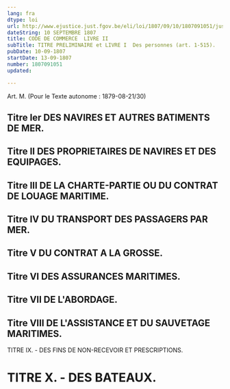 ```yaml
---
lang: fra
dtype: loi
url: http://www.ejustice.just.fgov.be/eli/loi/1807/09/10/1807091051/justel
dateString: 10 SEPTEMBRE 1807
title: CODE DE COMMERCE  LIVRE II
subTitle: TITRE PRELIMINAIRE et LIVRE I  Des personnes (art. 1-515).
pubDate: 10-09-1807
startDate: 13-09-1807
number: 1807091051
updated: 

---
```

Art.  M. (Pour le Texte autonome : 1879-08-21/30)
## Titre Ier DES NAVIRES ET AUTRES BATIMENTS DE MER.
## Titre II DES PROPRIETAIRES DE NAVIRES ET DES EQUIPAGES.
## Titre III DE LA CHARTE-PARTIE OU DU CONTRAT DE LOUAGE MARITIME.
## Titre IV DU TRANSPORT DES PASSAGERS PAR MER.
## Titre V DU CONTRAT A LA GROSSE.
## Titre VI DES ASSURANCES MARITIMES.
## Titre VII DE L'ABORDAGE.
## Titre VIII DE L'ASSISTANCE ET DU SAUVETAGE MARITIMES.

TITRE IX. - DES FINS DE NON-RECEVOIR ET PRESCRIPTIONS.
# TITRE X. - DES BATEAUX.

